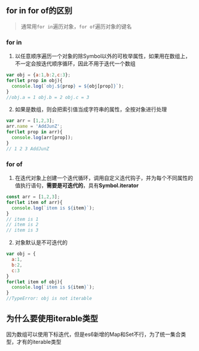 <!-- for in for of.md -->
## for in for of的区别
> 通常用```for in```遍历对象，```for of```遍历对象的键名
### for in
1. 以任意顺序遍历一个对象的除Symbol以外的可枚举属性，如果用在数组上，不一定会按迭代顺序循环，因此不用于迭代一个数组
```js
var obj = {a:1,b:2,c:3};
for(let prop in obj){
  console.log(`obj.${prop} = ${obj[prop]}`);
}
//obj.a = 1 obj.b = 2 obj.c = 3
```
2. 如果是数组，则会把索引值当成字符串的属性，全按对象进行处理
```js
var arr = [1,2,3];
arr.name = 'AddJunZ';
for(let prop in arr){
  console.log(arr[prop]);
}
// 1 2 3 AddJunZ
```

### for of
1. 在迭代对象上创建一个迭代循环，调用自定义迭代钩子，并为每个不同属性的值执行语句，**需要是可迭代的**，具有**Symbol.iterator**
```js
const arr = [1,2,3];
for(let item of arr){
  console.log(`item is ${item}`);
}
// item is 1
// item is 2
// item is 3
```
2. 对象默认是不可迭代的
```js
var obj = {
  a:1,
  b:2,
  c:3
}
for(let item of obj){
  console.log(`item is ${item}`);
}
//TypeError: obj is not iterable
```

## 为什么要使用iterable类型
因为数组可以使用下标迭代，但是es6新增的Map和Set不行，为了统一集合类型，才有的iterable类型
